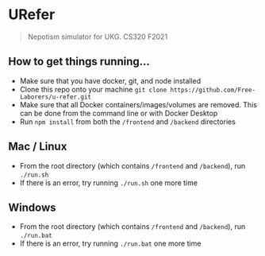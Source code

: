 # URefer

> Nepotism simulator for UKG. CS320 F2021

## How to get things running...
- Make sure that you have docker, git, and node installed
- Clone this repo onto your machine `git clone https://github.com/Free-Laborers/u-refer.git`
- Make sure that all Docker containers/images/volumes are removed. This can be done from the command line or with Docker Desktop
- Run `npm install` from both the `/frontend` and `/backend` directories
## Mac / Linux
- From the root directory (which contains `/frontend` and `/backend`), run `./run.sh`
- If there is an error, try running `./run.sh` one more time

## Windows
- From the root directory (which contains `/frontend` and `/backend`), run `./run.bat`
- If there is an error, try running `./run.bat` one more time
